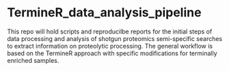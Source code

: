 # TermineR_data_analysis_pipeline
This repo will hold scripts and reproducilbe reports for the initial steps of data processing and analysis of shotgun proteomics semi-specific searches to extract information on proteolytic processing. The general workflow is based on the TermineR approach with specific modifications for terminally enriched samples. 
